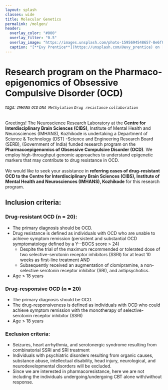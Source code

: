 ```yaml
---
layout: splash
classes: wide
title: Molecular Genetics
permalink: /molgen/
header:
  overlay_color: "#000"
  overlay_filter: "0.5"
  overlay_image: "https://images.unsplash.com/photo-1595694548657-8e6f0d681f8a?ixlib=rb-1.2.1&ixid=MnwxMjA3fDB8MHxwaG90by1wYWdlfHx8fGVufDB8fHx8&auto=format&fit=crop&w=1776&q=80"
  caption: "[**Evy Prentice**](https://unsplash.com/@evy_prentice) on [*Unsplash*](https://unsplash.com)"
---
```


# **Research program on the Pharmaco-epigenomics of Obsessive Compulsive Disorder (OCD)** 

###### tags: `IMHANS` `OCD` `DNA Methylation` `Drug resistance` `collaboration`
Greetings! The Neuroscience Research Laboratory at the **Centre for Interdisciplinary Brain Sciences (CIBS)**, Institute of Mental Health and Neurosciences (IMHANS), Kozhikode is undertaking a Department of Science & Technology (DST) -Science and Engineering Research Board (SERB), (Government of India) funded research program on the **Pharmacoepigenomics of Obsessive Compulsive Disorder (OCD)**. We employ high-throughput genomic approaches to understand epigenetic markers that may contribute to drug resistance in OCD. <br/>
<br/>
We would like to seek your assistance in **referring cases of drug-resistant OCD to the Centre for Interdisciplinary Brain Sciences (CIBS), Institute of Mental Health and Neurosciences (IMHANS), Kozhikode** for this research program.

## Inclusion criteria:
### Drug-resistant OCD (n = 20):
- The primary diagnosis should be OCD.
- Drug resistance is defined as individuals with OCD who are unable to achieve symptom remission (persistent and substantial OCD symptomatology defined by a Y--BOCS score > 24)
  - Despite the trial of the maximum recommended or tolerated dose of two selective-serotonin receptor inhibitors (SSRI) for at least 10 weeks as first-line treatment AND 
  - Subsequently received an augmentation of clomipramine, a non-selective serotonin receptor inhibitor (SRI), and antipsychotics.
- Age > 18 years
### Drug-responsive OCD (n = 20)
- The primary diagnosis should be OCD.
- The drug-responsiveness is defined as individuals with OCD who could achieve symptom remission with the monotherapy of selective-serotonin receptor inhibitor (SSRI)
- Age > 18 years
### Exclusion criteria:
- Seizures, heart arrhythmia, and serotonergic syndrome resulting from combinatorial SSRI and SRI treatment
- Individuals with psychiatric disorders resulting from organic causes, substance abuse, intellectual disability, head injury, neurological, and neurodevelopmental disorders will be excluded.
- Since we are interested in pharmacoresistance, here we are not including the individuals undergoing/undergoing CBT alone with/without response. 

